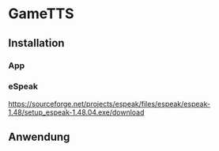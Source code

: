 # GameTTS


## Installation

### App

### eSpeak
https://sourceforge.net/projects/espeak/files/espeak/espeak-1.48/setup_espeak-1.48.04.exe/download

## Anwendung

